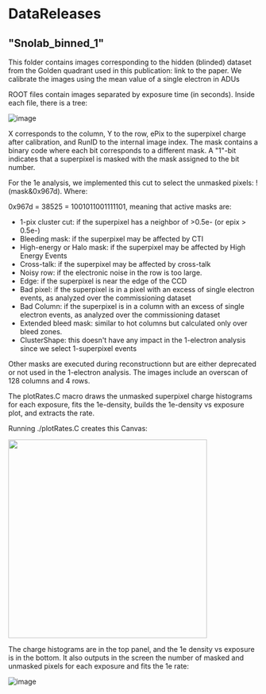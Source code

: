 # DataReleases

## "Snolab_binned_1" 

This folder contains images corresponding to the hidden (blinded) dataset from the Golden quadrant used in this publication: link to the paper. We calibrate the images using the mean value of a single electron in ADUs

ROOT files contain images separated by exposure time (in seconds). Inside each file, there is a tree:

![image](https://github.com/sensei-skipper/DataReleases/assets/64160793/ece15582-35ff-4381-a0bb-0a93f4520bb6)

X corresponds to the column, Y to the row, ePix to the superpixel charge after calibration, and RunID to the internal image index. The mask contains a binary code where each bit corresponds to a different mask. A "1"-bit indicates that a superpixel is masked with the mask assigned to the bit number. 

For the 1e analysis, we implemented this cut to select the unmasked pixels: !(mask&0x967d). Where:

0x967d = 38525 = 1001011001111101, meaning that active masks are:

* 1-pix cluster cut: if the superpixel has a neighbor of >0.5e- (or epix > 0.5e-)
* Bleeding mask: if the superpixel may be affected by CTI
* High-energy or Halo mask: if the superpixel may be affected by High Energy Events
* Cross-talk: if the superpixel may be affected by cross-talk
* Noisy row: if the electronic noise in the row is too large.
* Edge: if the superpixel is near the edge of the CCD
* Bad pixel: if the superpixel is in a pixel with an excess of single electron events, as analyzed over the commissioning dataset
* Bad Column:  if the superpixel is in a column with an excess of single electron events, as analyzed over the commissioning dataset
* Extended bleed mask: similar to hot columns but calculated only over bleed zones.
* ClusterShape: this doesn't have any impact in the 1-electron analysis since we select 1-superpixel events

Other masks are executed during reconstructionn but are either deprecated or not used in the 1-electron analysis. The images include an overscan of 128 columns and 4 rows.

The plotRates.C macro draws the unmasked superpixel charge histograms for each exposure, fits the 1e-density, builds the 1e-density vs exposure plot, and extracts the rate.

Running ./plotRates.C creates this Canvas:


<img src="https://github.com/user-attachments/assets/3521f902-d15a-4e4f-99c0-86c7b118baa9" width="400">


The charge histograms are in the top panel, and the 1e density vs exposure is in the bottom. It also outputs in the screen the number of masked and unmasked pixels for each exposure and fits the 1e rate:

![image](https://github.com/user-attachments/assets/9c3a9b55-ce33-403b-8e21-41525c8b7805)



